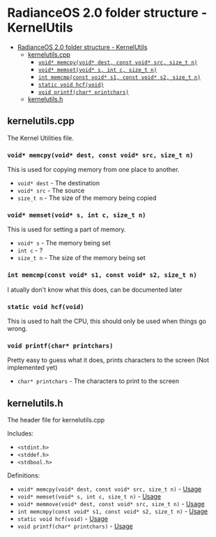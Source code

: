 # RadianceOS 2.0 folder structure - KernelUtils

- [RadianceOS 2.0 folder structure - KernelUtils](#radianceos-20-folder-structure---kernelutils)
  - [kernelutils.cpp](#kernelutilscpp)
    - [`void* memcpy(void* dest, const void* src, size_t n)`](#void-memcpyvoid-dest-const-void-src-size_t-n)
    - [`void* memset(void* s, int c, size_t n)`](#void-memsetvoid-s-int-c-size_t-n)
    - [`int memcmp(const void* s1, const void* s2, size_t n)`](#int-memcmpconst-void-s1-const-void-s2-size_t-n)
    - [`static void hcf(void)`](#static-void-hcfvoid)
    - [`void printf(char* printchars)`](#void-printfchar-printchars)
  - [kernelutils.h](#kernelutilsh)

## kernelutils.cpp
The Kernel Utilities file.

### `void* memcpy(void* dest, const void* src, size_t n)`
This is used for copying memory from one place to another.
- `void* dest` - The destination
- `void* src`  - The source
- `size_t n`   - The size of the memory being copied

### `void* memset(void* s, int c, size_t n)`
This is used for setting a part of memory.
- `void* s`  - The memory being set
- `int c`    - ?
- `size_t n` - The size of the memory being set

### `int memcmp(const void* s1, const void* s2, size_t n)`
I atually don't know what this does, can be documented later

### `static void hcf(void)`
This is used to halt the CPU, this should only be used when things go wrong.

### `void printf(char* printchars)`
Pretty easy to guess what it does, prints characters to the screen
(Not implemented yet)
- `char* printchars` - The characters to print to the screen

## kernelutils.h
The header file for kernelutils.cpp

Includes:
- `<stdint.h>`
- `<stddef.h>`
- `<stdbool.h>`

Definitions:
- `void* memcpy(void* dest, const void* src, size_t n)`   - [Usage](#void-memcpyvoid-dest-const-void-src-size_t-n)
- `void* memset(void* s, int c, size_t n)`                - [Usage](#void-memsetvoid-s-int-c-size_t-n)
- `void* memmove(void* dest, const void* src, size_t n)`  - [Usage](#int-memcmpconst-void-s1-const-void-size_t-n)
- `int memcmpy(const void* s1, const void* s2, size_t n)` - [Usage](#int-memcmpconst-void-s1-const-void-s2-size_t-n)
- `static void hcf(void)`                                 - [Usage](#static-void-hcfvoid)
- `void printf(char* printchars)`                         - [Usage](#void-printfchar-printchars)